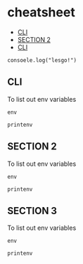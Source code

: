 # cheatsheet

* [CLI](#cli)
* [SECTION 2](#section-2)
* [CLI](#section-3)

```
consoele.log("lesgo!")
```


## CLI
To list out env variables
```
env
```
```
printenv
```

## SECTION 2
To list out env variables
```
env
```
```
printenv
```

## SECTION 3
To list out env variables
```
env
```
```
printenv
```
